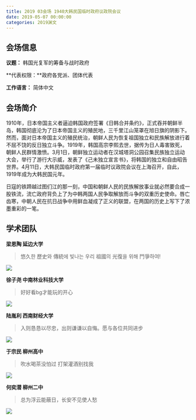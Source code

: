 ```yaml
---
title: 2019 03会场 1940大韩民国临时政府议政院会议 
date: 2019-05-07 00:00:00
categories: 2019渊文
---
```


## 会场信息

**议题：** 韩国光复军的筹备与战时政府

**代表权限：**政府各党派、团体代表

**工作语言：** 简体中文

## 会场简介

1910年，日本帝国主义者逼迫韩国政府签署《日韩合并条约》，正式吞并朝鲜半岛，韩国彻底沦为了日本帝国主义的殖民地，三千里江山笼罩在旭日旗的阴影下。然而，面对日本帝国主义的殖民统治，朝鲜人民为恢复祖国独立和民族解放进行着不屈不饶的反日独立斗争。1919年，韩国高宗李熙去世，据传为日人毒害致死，朝鲜人民群情激愤。3月1日，朝鲜独立运动者在汉城塔洞公园召集民族独立运动大会，举行了游行大示威，发表了《己未独立宣言书》，将韩国的独立和自由昭告世界。4月11日，大韩民国临时政府第一届临时议政院会议在上海召开，自此，1919年成为大韩民国元年。

日寇的铁蹄越过图们江的那一刻，中国和朝鲜人民的民族解放事业就必然要合成一股铁流，流亡政府背负上了为中韩两国人民争取解放而斗争的双重历史使命。唇亡齿寒，中朝人民在抗日战争中用鲜血凝成了正义的联盟，在两国的历史上写下了浓墨重彩的一笔。

## 学术团队

**梁恩陶 延边大学**

> 悠久한 歷史와 傳統에 빛나는 우리 祖國의 光復을 위해 鬥爭하여!

![](https://imgur.itypen.com/picgo/20190507233534.webp)

**徐子尧 中南林业科技大学**

> 好好看bg才能玩的开心

![](https://imgur.itypen.com/picgo/20190507233548.webp)

**陆胤利 西南财经大学**

> 入则恳恳以尽忠，出则谦谦以自悔。愿与各位共同进步

![](https://imgur.itypen.com/picgo/20190507233601.webp)

**于宗民 柳州高中**

> 吹水喝茶没怕过 打架灌酒别找我

![](https://imgur.itypen.com/picgo/20190507233615.webp)

**何奕潜 柳州二中**

> 总为浮云能蔽日，长安不见使人愁

![](https://imgur.itypen.com/picgo/20190507233630.webp)